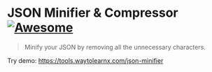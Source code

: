 # JSON Minifier & Compressor [![Awesome](https://cdn.rawgit.com/sindresorhus/awesome/d7305f38d29fed78fa85652e3a63e154dd8e8829/media/badge.svg)](https://github.com/sindresorhus/awesome)

>Minify your JSON by removing all the unnecessary characters.

Try demo: https://tools.waytolearnx.com/json-minifier
